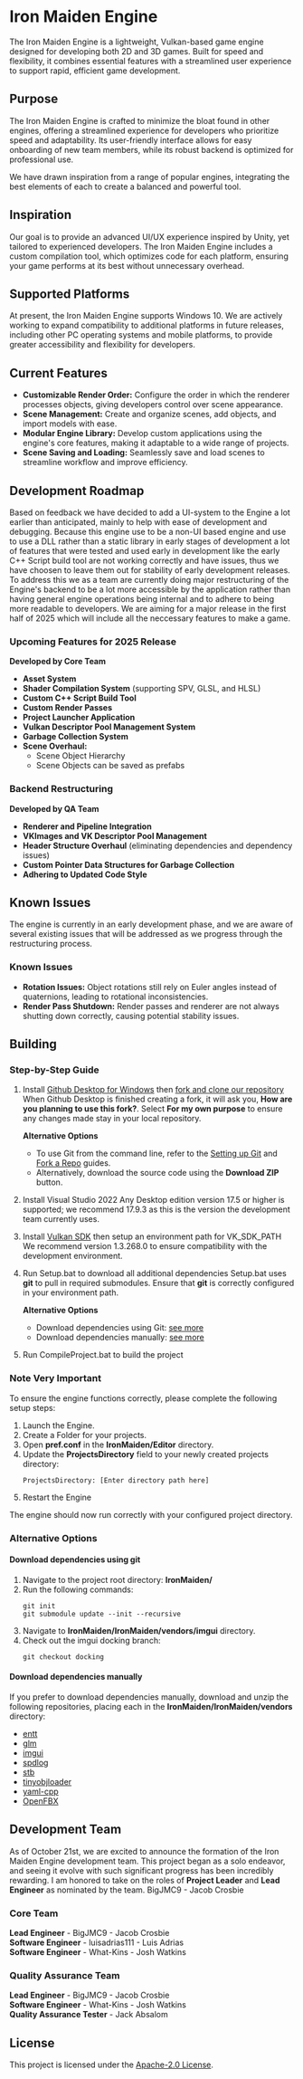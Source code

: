 # Iron Maiden Engine

The Iron Maiden Engine is a lightweight, Vulkan-based game engine designed for developing both 2D and 3D games. Built for speed and flexibility, it combines essential features with a streamlined user experience to support rapid, efficient game development.

## Purpose

The Iron Maiden Engine is crafted to minimize the bloat found in other engines, offering a streamlined experience for developers who prioritize speed and adaptability. Its user-friendly interface allows for easy onboarding of new team members, while its robust backend is optimized for professional use.

We have drawn inspiration from a range of popular engines, integrating the best elements of each to create a balanced and powerful tool.

## Inspiration

Our goal is to provide an advanced UI/UX experience inspired by Unity, yet tailored to experienced developers. The Iron Maiden Engine includes a custom compilation tool, which optimizes code for each platform, ensuring your game performs at its best without unnecessary overhead.

## Supported Platforms

At present, the Iron Maiden Engine supports Windows 10. We are actively working to expand compatibility to additional platforms in future releases, including other PC operating systems and mobile platforms, to provide greater accessibility and flexibility for developers.

## Current Features

- **Customizable Render Order:** Configure the order in which the renderer processes objects, giving developers control over scene appearance.
- **Scene Management:** Create and organize scenes, add objects, and import models with ease.
- **Modular Engine Library:** Develop custom applications using the engine's core features, making it adaptable to a wide range of projects.
- **Scene Saving and Loading:** Seamlessly save and load scenes to streamline workflow and improve efficiency.

## Development Roadmap

Based on feedback we have decided to add a UI-system to the Engine a lot earlier than anticipated, mainly to help with ease of development and debugging.
Because this engine use to be a non-UI based engine and use to use a DLL rather than a static library in early stages of development a lot of features that were tested and used early in development like the early C++ Script build tool are not working correctly and have issues, thus we have choosen to leave them out for stability of early development releases.
To address this we as a team are currently doing major restructuring of the Engine's backend to be a lot more accessible by the application rather than having general engine operations being internal and to adhere to being more readable to developers.
We are aiming for a major release in the first half of 2025 which will include all the neccessary features to make a game.

### Upcoming Features for 2025 Release
**Developed by Core Team**
- **Asset System**
- **Shader Compilation System** (supporting SPV, GLSL, and HLSL)
- **Custom C++ Script Build Tool**
- **Custom Render Passes**
- **Project Launcher Application**
- **Vulkan Descriptor Pool Management System**
- **Garbage Collection System**
- **Scene Overhaul:**
    - Scene Object Hierarchy
    - Scene Objects can be saved as prefabs

### Backend Restructuring
**Developed by QA Team**
 - **Renderer and Pipeline Integration**
 - **VKImages and VK Descriptor Pool Management**
 - **Header Structure Overhaul** (eliminating dependencies and dependency issues)
 - **Custom Pointer Data Structures for Garbage Collection**
 - **Adhering to Updated Code Style**

## Known Issues

The engine is currently in an early development phase, and we are aware of several existing issues that will be addressed as we progress through the restructuring process.

### Known Issues
- **Rotation Issues:** Object rotations still rely on Euler angles instead of quaternions, leading to rotational inconsistencies.
- **Render Pass Shutdown:** Render passes and renderer are not always shutting down correctly, causing potential stability issues.

## Building
### Step-by-Step Guide
1. Install [Github Desktop for Windows](https://desktop.github.com/) then [fork and clone our repository](https://docs.github.com/en/get-started/exploring-projects-on-github/contributing-to-a-project)
    When Github Desktop is finished creating a fork, it will ask you, **How are you planning to use this fork?**. Select **For my own purpose** to ensure any changes made stay in your local repository.

    **Alternative Options**
    - To use Git from the command line, refer to the [Setting up Git](https://docs.github.com/en/get-started/getting-started-with-git/set-up-git) and [Fork a Repo](https://docs.github.com/en/pull-requests/collaborating-with-pull-requests/working-with-forks/fork-a-repo) guides.
    - Alternatively, download the source code using the **Download ZIP** button.
2. Install Visual Studio 2022
    Any Desktop edition version 17.5 or higher is supported; we recommend 17.9.3 as this is the version the development team currently uses.
3. Install [Vulkan SDK](https://vulkan.lunarg.com/sdk/home) then setup an environment path for VK_SDK_PATH
    We recommend version 1.3.268.0 to ensure compatibility with the development environment.
4. Run Setup.bat to download all additional dependencies
    Setup.bat uses **git** to pull in required submodules. Ensure that **git** is correctly configured in your environment path.

    **Alternative Options**
    - Download dependencies using Git: [see more](#download-dependencies-using-git)
    - Download dependencies manually: [see more](#download-dependencies-manually)

5. Run CompileProject.bat to build the project

### Note Very Important
To ensure the engine functions correctly, please complete the following setup steps:

1. Launch the Engine.
2. Create a Folder for your projects.
3. Open **pref.conf** in the **IronMaiden/Editor** directory.
4. Update the **ProjectsDirectory** field to your newly created projects directory:
    ```
    ProjectsDirectory: [Enter directory path here]
    ```
5. Restart the Engine

The engine should now run correctly with your configured project directory.

### Alternative Options

#### Download dependencies using **git**
1. Navigate to the project root directory: **IronMaiden/**
2. Run the following commands: 
    ```
    git init
    git submodule update --init --recursive
    ```
3. Navigate to **IronMaiden/IronMaiden/vendors/imgui** directory.
4. Check out the imgui docking branch: 
    ```
    git checkout docking
    ```
#### Download dependencies manually
If you prefer to download dependencies manually, download and unzip the following repositories, placing each in the **IronMaiden/IronMaiden/vendors** directory:
- [entt](https://github.com/skypjack/entt)
- [glm](https://github.com/g-truc/glm)
- [imgui](https://github.com/BigJMC9/imgui/tree/docking)
- [spdlog](https://github.com/BigJMC9/spdlog)
- [stb](https://github.com/nothings/stb)
- [tinyobjloader](https://github.com/tinyobjloader/tinyobjloader)
- [yaml-cpp](https://github.com/BigJMC9/yaml-cpp)
- [OpenFBX](https://github.com/nem0/OpenFBX)

## Development Team

As of October 21st, we are excited to announce the formation of the Iron Maiden Engine development team. This project began as a solo endeavor, and seeing it evolve with such significant progress has been incredibly rewarding. I am honored to take on the roles of **Project Leader** and **Lead Engineer** as nominated by the team.
BigJMC9 - Jacob Crosbie

### Core Team
**Lead Engineer** - BigJMC9 - Jacob Crosbie<br />
**Software Engineer** - luisadrias111 - Luis Adrias<br />
**Software Engineer** - What-Kins - Josh Watkins<br />

### Quality Assurance Team
**Lead Engineer** - BigJMC9 - Jacob Crosbie<br />
**Software Engineer** - What-Kins - Josh Watkins<br />
**Quality Assurance Tester** - Jack Absalom<br />

## License

This project is licensed under the [Apache-2.0 License](LICENSE.txt).

